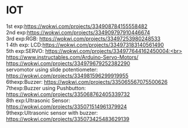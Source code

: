 # IOT
1st exp:https://wokwi.com/projects/334908784155558482<br>
2nd exp:https://wokwi.com/projects/334909797910446674<br>
3rd exp:RGB: https://wokwi.com/projects/33497253980248533<br>1
4th exp: LCD:https://wokwi.com/projects/334973183140561490<br>
5th exp:SERVO: https://wokwi.com/projects/334977644162450004:<br> https://www.instructables.com/Arduino-Servo-Motors/<br>
https://wokwi.com/projects/334979679252382290<br>
servomotor using slide potentiometer: https://wokwi.com/projects/334981596299919955<br>
6thexp:Buzzer: https://wokwi.com/projects/335065567075500626<br>
7thexp:Buzzer using Pushbutton: https://wokwi.com/projects/335068762405339732<br>
8th exp:Ultrasonic Sensor: https://wokwi.com/projects/335071514961379924<br>
9thexp:Ultrasonic sensor with buzzer: https://wokwi.com/projects/335073425483629139<br>
